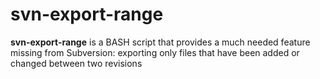 svn-export-range
================

**svn-export-range** is a BASH script that provides a much needed feature missing from Subversion: exporting only files that have been added or changed between two revisions 